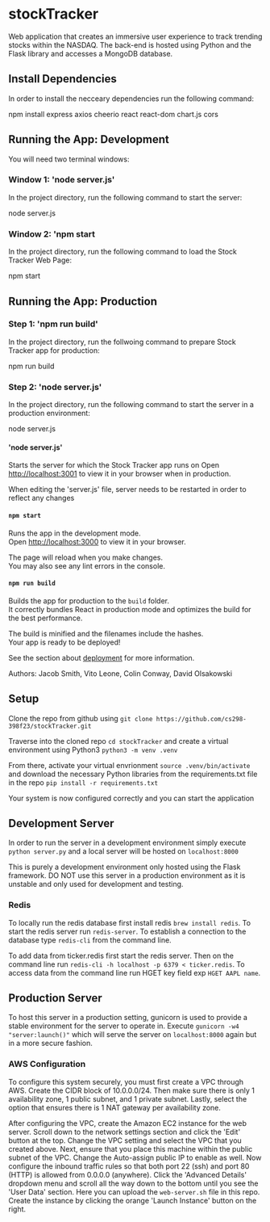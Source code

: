 # stockTracker
Web application that creates an immersive user experience to track trending stocks within the NASDAQ. The back-end is hosted using Python and the Flask library and accesses a MongoDB database.

## Install Dependencies

In order to install the necceary dependencies run the following command:

npm install express axios cheerio react react-dom chart.js cors

## Running the App: Development

You will need two terminal windows:

### Window 1: 'node server.js'
In the project directory, run the following command to start the server:

node server.js

### Window 2: 'npm start
In the project directory, run the following command to load the Stock Tracker Web Page:

npm start

## Running the App: Production

### Step 1: 'npm run build'
In the project directory, run the follwoing command to prepare Stock Tracker app for production:

npm run build

### Step 2: 'node server.js'
In the project directory, run the following command to start the server in a production environment:

node server.js


#### 'node server.js'

Starts the server for which the Stock Tracker app runs on
Open [http://localhost:3001](http://localhost:3001) to view it in your browser when in production.

When editing the 'server.js' file, server needs to be restarted in order to reflect any changes

#### `npm start`

Runs the app in the development mode.\
Open [http://localhost:3000](http://localhost:3000) to view it in your browser.

The page will reload when you make changes.\
You may also see any lint errors in the console.

#### `npm run build`

Builds the app for production to the `build` folder.\
It correctly bundles React in production mode and optimizes the build for the best performance.

The build is minified and the filenames include the hashes.\
Your app is ready to be deployed!

See the section about [deployment](https://facebook.github.io/create-react-app/docs/deployment) for more information.




Authors:
Jacob Smith, Vito Leone, Colin Conway, David Olsakowski

## Setup
Clone the repo from github using `git clone https://github.com/cs298-398f23/stockTracker.git`

Traverse into the cloned repo `cd stockTracker` and create a virtual environment using Python3 `python3 -m venv .venv`

From there, activate your virtual envrionment `source .venv/bin/activate` and download the necessary Python libraries from the requirements.txt file in the repo `pip install -r requirements.txt`

Your system is now configured correctly and you can start the application

## Development Server
In order to run the server in a development environment simply execute `python server.py` and a local server will be hosted on `localhost:8000`

This is purely a development environment only hosted using the Flask framework. DO NOT use this server in a production environment as it is unstable and only used for development and testing.

### Redis
To locally run the redis database first install redis `brew install redis`. To start the redis server run `redis-server`. To establish a connection to the database type `redis-cli` from the command line. 

To add data from ticker.redis first start the redis server. Then on the command line run `redis-cli -h localhost -p 6379 < ticker.redis`. To access data from the command line run HGET key field exp `HGET AAPL name`.

## Production Server
To host this server in a production setting, gunicorn is used to provide a stable environment for the server to operate in. Execute `gunicorn -w4 "server:launch()"` which will serve the server on `localhost:8000` again but in a more secure fashion.

### AWS Configuration
To configure this system securely, you must first create a VPC through AWS. Create the CIDR block of 10.0.0.0/24. Then make sure there is only 1 availability zone, 1 public subnet, and 1 private subnet. Lastly, select the option that ensures there is 1 NAT gateway per availability zone.

After configuring the VPC, create the Amazon EC2 instance for the web server. Scroll down to the network settings section and click the 'Edit' button at the top. Change the VPC setting and select the VPC that you created above. Next, ensure that you place this machine within the public subnet of the VPC. Change the Auto-assign public IP to enable as well. Now configure the inbound traffic rules so that both port 22 (ssh) and port 80 (HTTP) is allowed from 0.0.0.0 (anywhere). Click the 'Advanced Details' dropdown menu and scroll all the way down to the bottom until you see the 'User Data' section. Here you can upload the `web-server.sh` file in this repo. Create the instance by clicking the orange 'Launch Instance' button on the right. 
